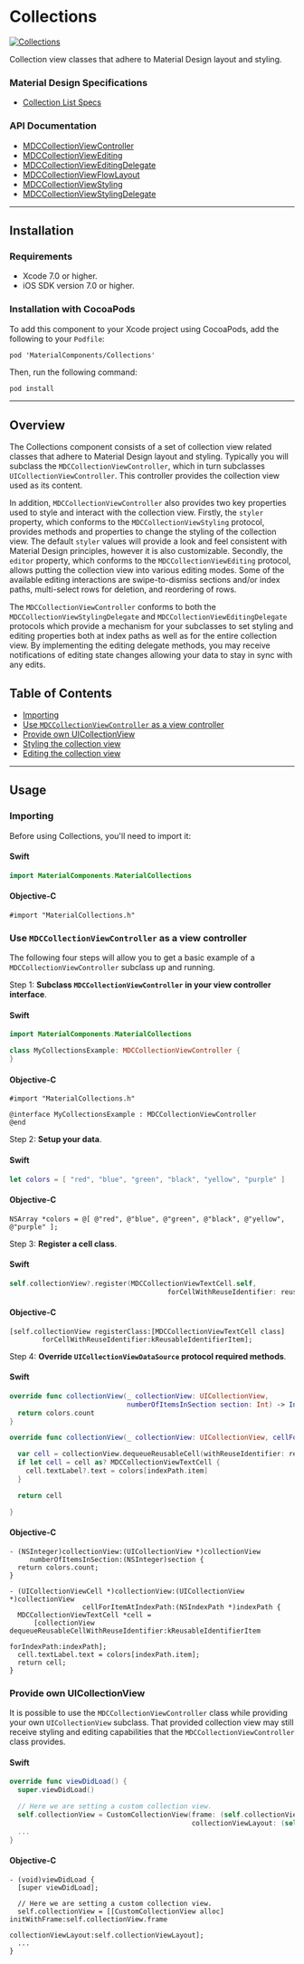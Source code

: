 # Collections

<!--{% if site.link_to_site == "true" %}-->
[![Collections](docs/assets/collections.png)](docs/assets/collections.mp4)
<!--{% else %}<div class="ios-animation right" markdown="1"><video src="docs/assets/collections.mp4" autoplay loop></video></div>{% endif %}-->

Collection view classes that adhere to Material Design layout and styling.
<!--{: .intro :}-->

### Material Design Specifications

<ul class="icon-list">
  <li class="icon-link"><a href="https://www.google.com/design/spec/components/lists.html#lists-specs">Collection List Specs</a></li>
</ul>

### API Documentation

<ul class="icon-list">
  <li class="icon-link"><a href="https://material-ext.appspot.com/mdc-ios-preview/components/Collections/apidocs/Classes/MDCCollectionViewController.html">MDCCollectionViewController</a></li>
  <li class="icon-link"><a href="https://material-ext.appspot.com/mdc-ios-preview/components/Collections/apidocs/Protocols/MDCCollectionViewEditing.html">MDCCollectionViewEditing</a></li>
  <li class="icon-link"><a href="https://material-ext.appspot.com/mdc-ios-preview/components/Collections/apidocs/Protocols/MDCCollectionViewEditingDelegate.html">MDCCollectionViewEditingDelegate</a></li>
  <li class="icon-link"><a href="https://material-ext.appspot.com/mdc-ios-preview/components/Collections/apidocs/Classes.html#/c:objc(cs)MDCCollectionViewFlowLayout">MDCCollectionViewFlowLayout</a></li>
  <li class="icon-link"><a href="https://material-ext.appspot.com/mdc-ios-preview/components/Collections/apidocs/Protocols/MDCCollectionViewStyling.html">MDCCollectionViewStyling</a></li>
  <li class="icon-link"><a href="https://material-ext.appspot.com/mdc-ios-preview/components/Collections/apidocs/Protocols/MDCCollectionViewStylingDelegate.html">MDCCollectionViewStylingDelegate</a></li>
</ul>

- - -

## Installation

### Requirements

- Xcode 7.0 or higher.
- iOS SDK version 7.0 or higher.

### Installation with CocoaPods

To add this component to your Xcode project using CocoaPods, add the following to your `Podfile`:

~~~
pod 'MaterialComponents/Collections'
~~~

Then, run the following command:

~~~ bash
pod install
~~~

- - -

## Overview

The Collections component consists of a set of collection view related classes that adhere to
Material Design layout and styling. Typically you will subclass the `MDCCollectionViewController`,
which in turn subclasses `UICollectionViewController`. This controller provides the collection view
used as its content.

In addition, `MDCCollectionViewController` also provides two key properties used to style and
interact with the collection view. Firstly, the `styler` property, which conforms to the
`MDCCollectionViewStyling` protocol, provides methods and properties to change the styling of the
collection view. The default `styler` values will provide a look and feel consistent with Material
Design principles, however it is also customizable. Secondly, the `editor` property, which conforms
to the `MDCCollectionViewEditing` protocol, allows putting the collection view into various editing
modes. Some of the available editing interactions are swipe-to-dismiss sections and/or index paths,
multi-select rows for deletion, and reordering of rows.

The `MDCCollectionViewController` conforms to both the `MDCCollectionViewStylingDelegate` and
`MDCCollectionViewEditingDelegate` protocols which provide a mechanism for your subclasses to
set styling and editing properties both at index paths as well as for the entire collection view.
By implementing the editing delegate methods, you may receive notifications of editing state changes
allowing your data to stay in sync with any edits.

## Table of Contents
- [Importing](#importing)
- [Use `MDCCollectionViewController` as a view controller](#use-mdccollectionviewcontroller-as-a-view-controller)
- [Provide own UICollectionView](#provide-own-uicollectionview)
- [Styling the collection view](styling/)
- [Editing the collection view](editing/)

- - -

## Usage

### Importing

Before using Collections, you'll need to import it:

<!--<div class="material-code-render" markdown="1">-->
#### Swift
~~~ swift
import MaterialComponents.MaterialCollections
~~~

#### Objective-C
~~~ objc
#import "MaterialCollections.h"
~~~
<!--</div>-->

### Use `MDCCollectionViewController` as a view controller

The following four steps will allow you to get a basic example of a `MDCCollectionViewController`
subclass up and running.

Step 1: **Subclass `MDCCollectionViewController` in your view controller interface**.

<!--<div class="material-code-render" markdown="1">-->
#### Swift
~~~ swift
import MaterialComponents.MaterialCollections

class MyCollectionsExample: MDCCollectionViewController {
}
~~~

#### Objective-C
~~~ objc
#import "MaterialCollections.h"

@interface MyCollectionsExample : MDCCollectionViewController
@end
~~~
<!--</div>-->

Step 2: **Setup your data**.

<!--<div class="material-code-render" markdown="1">-->
#### Swift
~~~ swift
let colors = [ "red", "blue", "green", "black", "yellow", "purple" ]
~~~

#### Objective-C
~~~ objc
NSArray *colors = @[ @"red", @"blue", @"green", @"black", @"yellow", @"purple" ];
~~~
<!--</div>-->

Step 3: **Register a cell class**.

<!--<div class="material-code-render" markdown="1">-->
#### Swift
~~~ swift
self.collectionView?.register(MDCCollectionViewTextCell.self,
                                       forCellWithReuseIdentifier: reusableIdentifierItem)
~~~

#### Objective-C
~~~ objc
[self.collectionView registerClass:[MDCCollectionViewTextCell class]
        forCellWithReuseIdentifier:kReusableIdentifierItem];
~~~
<!--</div>-->

Step 4: **Override `UICollectionViewDataSource` protocol required methods**.

<!--<div class="material-code-render" markdown="1">-->
#### Swift
~~~ swift
override func collectionView(_ collectionView: UICollectionView,
                             numberOfItemsInSection section: Int) -> Int {
  return colors.count
}

override func collectionView(_ collectionView: UICollectionView, cellForItemAt indexPath: IndexPath) -> UICollectionViewCell {

  var cell = collectionView.dequeueReusableCell(withReuseIdentifier: reusableIdentifierItem, for: indexPath)
  if let cell = cell as? MDCCollectionViewTextCell {
    cell.textLabel?.text = colors[indexPath.item]
  }

  return cell

}
~~~

#### Objective-C
~~~ objc
- (NSInteger)collectionView:(UICollectionView *)collectionView
     numberOfItemsInSection:(NSInteger)section {
  return colors.count;
}

- (UICollectionViewCell *)collectionView:(UICollectionView *)collectionView
                  cellForItemAtIndexPath:(NSIndexPath *)indexPath {
  MDCCollectionViewTextCell *cell =
      [collectionView dequeueReusableCellWithReuseIdentifier:kReusableIdentifierItem
                                                forIndexPath:indexPath];
  cell.textLabel.text = colors[indexPath.item];
  return cell;
}
~~~
<!--</div>-->

### Provide own UICollectionView

It is possible to use the `MDCCollectionViewController` class while providing your own
`UICollectionView` subclass. That provided collection view may still receive styling and editing
capabilities that the `MDCCollectionViewController` class provides.

<!--<div class="material-code-render" markdown="1">-->
#### Swift
~~~ swift
override func viewDidLoad() {
  super.viewDidLoad()

  // Here we are setting a custom collection view.
  self.collectionView = CustomCollectionView(frame: (self.collectionView?.frame)!,
                                             collectionViewLayout: (self.collectionViewLayout))
  ...
}
~~~

#### Objective-C
~~~ objc
- (void)viewDidLoad {
  [super viewDidLoad];

  // Here we are setting a custom collection view.
  self.collectionView = [[CustomCollectionView alloc] initWithFrame:self.collectionView.frame
                                               collectionViewLayout:self.collectionViewLayout];
  ...
}
~~~
<!--</div>-->
